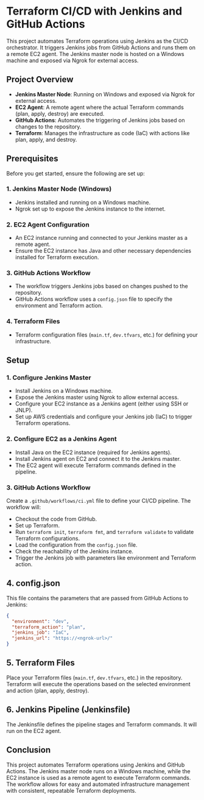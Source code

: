 # Terraform CI/CD with Jenkins and GitHub Actions

This project automates Terraform operations using Jenkins as the CI/CD orchestrator. It triggers Jenkins jobs from GitHub Actions and runs them on a remote EC2 agent. The Jenkins master node is hosted on a Windows machine and exposed via Ngrok for external access.

## Project Overview
- **Jenkins Master Node**: Running on Windows and exposed via Ngrok for external access.
- **EC2 Agent**: A remote agent where the actual Terraform commands (plan, apply, destroy) are executed.
- **GitHub Actions**: Automates the triggering of Jenkins jobs based on changes to the repository.
- **Terraform**: Manages the infrastructure as code (IaC) with actions like plan, apply, and destroy.

## Prerequisites

Before you get started, ensure the following are set up:

### 1. Jenkins Master Node (Windows)
- Jenkins installed and running on a Windows machine.
- Ngrok set up to expose the Jenkins instance to the internet.

### 2. EC2 Agent Configuration
- An EC2 instance running and connected to your Jenkins master as a remote agent.
- Ensure the EC2 instance has Java and other necessary dependencies installed for Terraform execution.

### 3. GitHub Actions Workflow
- The workflow triggers Jenkins jobs based on changes pushed to the repository.
- GitHub Actions workflow uses a `config.json` file to specify the environment and Terraform action.

### 4. Terraform Files
- Terraform configuration files (`main.tf`, `dev.tfvars`, etc.) for defining your infrastructure.

## Setup

### 1. Configure Jenkins Master
- Install Jenkins on a Windows machine.
- Expose the Jenkins master using Ngrok to allow external access.
- Configure your EC2 instance as a Jenkins agent (either using SSH or JNLP).
- Set up AWS credentials and configure your Jenkins job (IaC) to trigger Terraform operations.

### 2. Configure EC2 as a Jenkins Agent
- Install Java on the EC2 instance (required for Jenkins agents).
- Install Jenkins agent on EC2 and connect it to the Jenkins master.
- The EC2 agent will execute Terraform commands defined in the pipeline.

### 3. GitHub Actions Workflow
Create a `.github/workflows/ci.yml` file to define your CI/CD pipeline. The workflow will:
- Checkout the code from GitHub.
- Set up Terraform.
- Run `terraform init`, `terraform fmt`, and `terraform validate` to validate Terraform configurations.
- Load the configuration from the `config.json` file.
- Check the reachability of the Jenkins instance.
- Trigger the Jenkins job with parameters like environment and Terraform action.

## 4. config.json
This file contains the parameters that are passed from GitHub Actions to Jenkins:

```json
{
  "environment": "dev",
  "terraform_action": "plan",
  "jenkins_job": "IaC",
  "jenkins_url": "https://<ngrok-url>/"
}
```

## 5. Terraform Files
Place your Terraform files (`main.tf`, `dev.tfvars`, etc.) in the repository. Terraform will execute the operations based on the selected environment and action (plan, apply, destroy).

## 6. Jenkins Pipeline (Jenkinsfile)
The Jenkinsfile defines the pipeline stages and Terraform commands. It will run on the EC2 agent.

## Conclusion
This project automates Terraform operations using Jenkins and GitHub Actions. The Jenkins master node runs on a Windows machine, while the EC2 instance is used as a remote agent to execute Terraform commands. The workflow allows for easy and automated infrastructure management with consistent, repeatable Terraform deployments.
